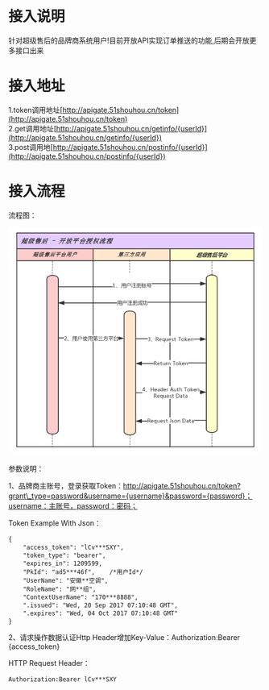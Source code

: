 # 接入说明

针对超级售后的品牌商系统用户!目前开放API实现订单推送的功能,后期会开放更多接口出来

# 接入地址

1.token调用地址[http://apigate.51shouhou.cn/token](http://apigate.51shouhou.cn/token)  
2.get调用地址[http://apigate.51shouhou.cn/getinfo/{userId}](http://apigate.51shouhou.cn/getinfo/{userId})  
3.post调用地[http://apigate.51shouhou.cn/postinfo/{userId}](http://apigate.51shouhou.cn/postinfo/{userId})

# 接入流程

流程图：

![](/assets/user-api-flow.png)

参数说明：

1、品牌商主账号，登录获取Token：http://apigate.51shouhou.cn/token?grant\_type=password&username={username}&password={password}；username：主账号，password：密码；

Token Example With Json：

```
{
    "access_token": "lCv***SXY",
    "token_type": "bearer",
    "expires_in": 1209599,
    "PkId": "ad5***46f",    /*用户Id*/
    "UserName": "安徽**空调",
    "RoleName": "网**组",
    "ContextUserName": "170***8888",
    ".issued": "Wed, 20 Sep 2017 07:10:48 GMT",
    ".expires": "Wed, 04 Oct 2017 07:10:48 GMT"
}
```

2、请求操作数据认证Http Header增加Key-Value：Authorization:Bearer {access\_token}

HTTP Request Header：

```
Authorization:Bearer lCv***SXY
```



